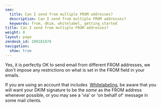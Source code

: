 ```yaml
---
seo:
  title: Can I send from multiple FROM addresses?
  description: Can I send from multiple FROM addresses?
  keywords: from, dkim, whitelabel, getting_started
title: Can I send from multiple FROM addresses?
weight: 0
layout: page
zendesk_id: 200181878
navigation:
  show: true
---
```


Yes, it is perfectly OK to send email from different FROM addresses, we don't impose any restrictions on what is set in the FROM&nbsp;field&nbsp;in your emails.

If you are using an account that includes&nbsp; [Whitelabeling]({{root_url}}/Classroom/Deliver/Delivery_Introduction/all_you_need_to_know_about_whitelabeling.html),&nbsp;be aware that you will want your DKIM signature to be the _same_ as the FROM address whenever possible, or you may see a 'via' or 'on behalf of' message in some mail clients.&nbsp;

